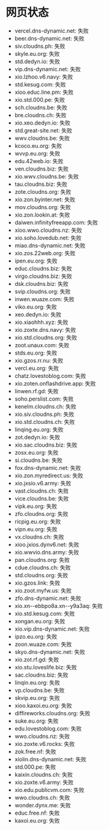 # 网页状态
- vercel.dns-dynamic.net: 失败
- beer.dns-dynamic.net: 失败
- siv.cloudns.ph: 失败
- skyle.eu.org: 失败
- std.dedyn.io: 失败
- vip.dns-dynamic.net: 失败
- xio.lzhoo.v6.navy: 失败
- std.kesug.com: 失败
- xioo.educ.line.pm: 失败
- xio.std.000.pe: 失败
- sch.cloudns.be: 失败
- bre.cloudns.ch: 失败
- xio.xeo.dedyn.io: 失败
- std.great-site.net: 失败
- wwv.cloudns.be: 失败
- kcoco.eu.org: 失败
- wvvp.eu.org: 失败
- edu.42web.io: 失败
- ven.cloudns.biz: 失败
- xio.wwv.cloudns.be: 失败
- tau.cloudns.biz: 失败
- zote.cloudns.org: 失败
- xio.zon.byinter.net: 失败
- mov.cloudns.org: 失败
- xio.zon.lookin.at: 失败
- daiwen.infinityfreeapp.com: 失败
- xioo.wwo.cloudns.nz: 失败
- xio.soho.lovedub.net: 失败
- miao.dns-dynamic.net: 失败
- xio.zos.22web.org: 失败
- ipen.eu.org: 失败
- educ.cloudns.biz: 失败
- virgo.cloudns.biz: 失败
- dsk.cloudns.biz: 失败
- svip.cloudns.org: 失败
- inwen.wuaze.com: 失败
- viko.eu.org: 失败
- xeo.dedyn.io: 失败
- xio.xiaohhh.xyz: 失败
- xio.zoxte.dns.navy: 失败
- xio.std.cloudns.org: 失败
- zoot.unaux.com: 失败
- stds.eu.org: 失败
- xio.gzos.rr.nu: 失败
- vercl.eu.org: 失败
- chatz.lovestoblog.com: 失败
- xio.zoten.onflashdrive.app: 失败
- linwen.rf.gd: 失败
- soho.perslist.com: 失败
- kenelm.cloudns.ch: 失败
- xio.siv.cloudns.ph: 失败
- xio.std.cloudns.ch: 失败
- linqing.eu.org: 失败
- zot.dedyn.io: 失败
- xio.sac.cloudns.biz: 失败
- zosx.eu.org: 失败
- si.cloudns.be: 失败
- fox.dns-dynamic.net: 失败
- xio.zon.myredirect.us: 失败
- xio.jxsio.v6.army: 失败
- vast.cloudns.ch: 失败
- vice.cloudns.be: 失败
- vipk.eu.org: 失败
- zfo.cloudns.org: 失败
- ricpig.eu.org: 失败
- vipn.eu.org: 失败
- vx.cloudns.ch: 失败
- xioo.jxios.dynv6.net: 失败
- xio.wwvio.dns.army: 失败
- pan.cloudns.org: 失败
- cdue.cloudns.ch: 失败
- std.cloudns.org: 失败
- xio.gzos.link: 失败
- xio.zoot.myfw.us: 失败
- zfo.dns-dynamic.net: 失败
- xio.xn--ebbpo8a.xn--y9a3aq: 失败
- xio.std.kesug.com: 失败
- xongan.eu.org: 失败
- xio.vip.dns-dynamic.net: 失败
- ipzo.eu.org: 失败
- zoon.wuaze.com: 失败
- skyo.dns-dynamic.net: 失败
- xio.zot.rf.gd: 失败
- xio.stu.loveslife.biz: 失败
- sac.cloudns.biz: 失败
- linqin.eu.org: 失败
- vp.cloudns.be: 失败
- skvip.eu.org: 失败
- xioo.kaxoi.eu.org: 失败
- diffireworks.cloudns.org: 失败
- suke.eu.org: 失败
- edu.lovestoblog.com: 失败
- wwo.cloudns.nz: 失败
- xio.zoxte.v6.rocks: 失败
- zok.free.nf: 失败
- xiolin.dns-dynamic.net: 失败
- std.000.pe: 失败
- kaixin.cloudns.ch: 失败
- xio.zoxte.v6.army: 失败
- xio.edu.publicvm.com: 失败
- wwo.cloudns.ch: 失败
- wonder.dynx.me: 失败
- educ.free.nf: 失败
- kaxoi.eu.org: 失败
